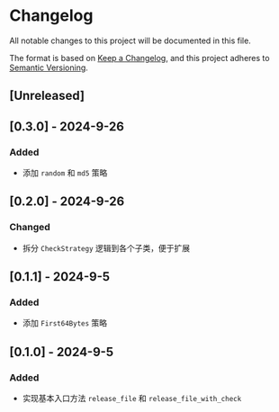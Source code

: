 # Changelog

All notable changes to this project will be documented in this file.

The format is based on [Keep a Changelog](https://keepachangelog.com/en/1.0.0/),
and this project adheres to [Semantic Versioning](https://semver.org/spec/v2.0.0.html).


## [Unreleased]

## [0.3.0] - 2024-9-26

### Added

* 添加 `random` 和 `md5` 策略

## [0.2.0] - 2024-9-26

### Changed

* 拆分 `CheckStrategy` 逻辑到各个子类，便于扩展

## [0.1.1] - 2024-9-5

### Added

* 添加 `First64Bytes` 策略

## [0.1.0] - 2024-9-5

### Added

* 实现基本入口方法 `release_file` 和 `release_file_with_check`

